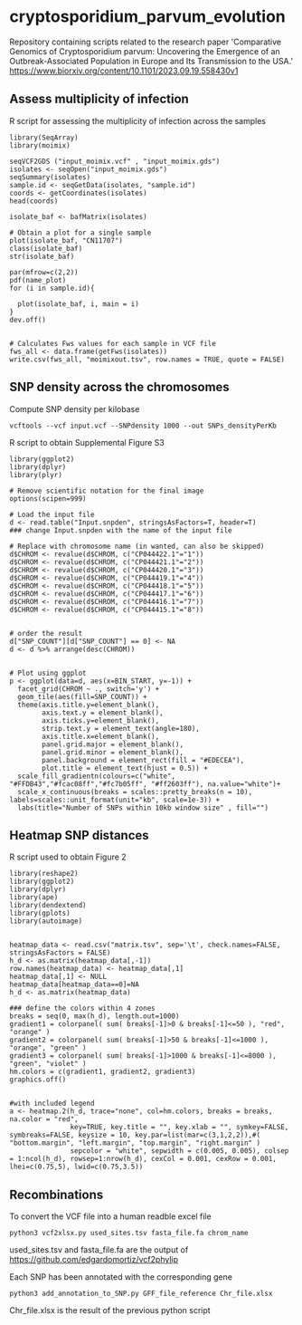 # cryptosporidium_parvum_evolution
Repository containing scripts related to the research paper 'Comparative Genomics of Cryptosporidium parvum: Uncovering the Emergence of an Outbreak-Associated Population in Europe and Its Transmission to the USA.' https://www.biorxiv.org/content/10.1101/2023.09.19.558430v1


## Assess multiplicity of infection
R script for assessing the multiplicity of infection across the samples
```{R}
library(SeqArray)
library(moimix)

seqVCF2GDS ("input_moimix.vcf" , "input_moimix.gds")
isolates <- seqOpen("input_moimix.gds")
seqSummary(isolates)
sample.id <- seqGetData(isolates, "sample.id")
coords <- getCoordinates(isolates)
head(coords)

isolate_baf <- bafMatrix(isolates)

# Obtain a plot for a single sample
plot(isolate_baf, "CN11707") 
class(isolate_baf)
str(isolate_baf)

par(mfrow=c(2,2))
pdf(name_plot)
for (i in sample.id){
  
  plot(isolate_baf, i, main = i)
}
dev.off()


# Calculates Fws values for each sample in VCF file
fws_all <- data.frame(getFws(isolates))
write.csv(fws_all, "moimixout.tsv", row.names = TRUE, quote = FALSE)
```


## SNP density across the chromosomes
Compute SNP density per kilobase
```{bash}
vcftools --vcf input.vcf --SNPdensity 1000 --out SNPs_densityPerKb
```
R script to obtain Supplemental Figure S3
```{R}
library(ggplot2)
library(dplyr)
library(plyr)

# Remove scientific notation for the final image
options(scipen=999)

# Load the input file
d <- read.table("Input.snpden", stringsAsFactors=T, header=T) 
### change Input.snpden with the name of the input file 

# Replace with chromosome name (in wanted, can also be skipped)
d$CHROM <- revalue(d$CHROM, c("CP044422.1"="1"))
d$CHROM <- revalue(d$CHROM, c("CP044421.1"="2"))
d$CHROM <- revalue(d$CHROM, c("CP044420.1"="3"))
d$CHROM <- revalue(d$CHROM, c("CP044419.1"="4"))
d$CHROM <- revalue(d$CHROM, c("CP044418.1"="5"))
d$CHROM <- revalue(d$CHROM, c("CP044417.1"="6"))
d$CHROM <- revalue(d$CHROM, c("CP044416.1"="7"))
d$CHROM <- revalue(d$CHROM, c("CP044415.1"="8"))


# order the result
d["SNP_COUNT"][d["SNP_COUNT"] == 0] <- NA
d <- d %>% arrange(desc(CHROM))


# Plot using ggplot
p <- ggplot(data=d, aes(x=BIN_START, y=-1)) +
  facet_grid(CHROM ~ ., switch='y') +
  geom_tile(aes(fill=SNP_COUNT)) +
  theme(axis.title.y=element_blank(),
        axis.text.y = element_blank(),
        axis.ticks.y=element_blank(),
        strip.text.y = element_text(angle=180),
        axis.title.x=element_blank(),
        panel.grid.major = element_blank(),
        panel.grid.minor = element_blank(),
        panel.background = element_rect(fill = "#EDECEA"),
        plot.title = element_text(hjust = 0.5)) +
  scale_fill_gradientn(colours=c("white", "#FFDB43","#fcac08ff","#fc7b05ff", "#ff2603ff"), na.value="white")+
  scale_x_continuous(breaks = scales::pretty_breaks(n = 10), labels=scales::unit_format(unit="kb", scale=1e-3)) +
  labs(title="Number of SNPs within 10kb window size" , fill="")
```
## Heatmap SNP distances
R script used to obtain Figure 2 
```{R}
library(reshape2)
library(ggplot2)
library(dplyr)
library(ape)  
library(dendextend)
library(gplots)
library(autoimage)


heatmap_data <- read.csv("matrix.tsv", sep='\t', check.names=FALSE, stringsAsFactors = FALSE)
h_d <- as.matrix(heatmap_data[,-1])
row.names(heatmap_data) <- heatmap_data[,1] 
heatmap_data[,1] <- NULL
heatmap_data[heatmap_data==0]=NA
h_d <- as.matrix(heatmap_data)

### define the colors within 4 zones
breaks = seq(0, max(h_d), length.out=1000)
gradient1 = colorpanel( sum( breaks[-1]>0 & breaks[-1]<=50 ), "red", "orange" )
gradient2 = colorpanel( sum( breaks[-1]>50 & breaks[-1]<=1000 ), "orange", "green" )
gradient3 = colorpanel( sum( breaks[-1]>1000 & breaks[-1]<=8000 ), "green", "violet" )
hm.colors = c(gradient1, gradient2, gradient3)
graphics.off()


#with included legend
a <- heatmap.2(h_d, trace="none", col=hm.colors, breaks = breaks, na.color = "red",
               key=TRUE, key.title = "", key.xlab = "", symkey=FALSE, symbreaks=FALSE, keysize = 10, key.par=list(mar=c(3,1,2,2)),#( "bottom.margin", "left.margin", "top.margin", "right.margin" )
               sepcolor = "white", sepwidth = c(0.005, 0.005), colsep = 1:ncol(h_d), rowsep=1:nrow(h_d), cexCol = 0.001, cexRow = 0.001, lhei=c(0.75,5), lwid=c(0.75,3.5))
```


## Recombinations
To convert the VCF file into a human readble excel file
```{python}
python3 vcf2xlsx.py used_sites.tsv fasta_file.fa chrom_name
````
used_sites.tsv and fasta_file.fa are the output of https://github.com/edgardomortiz/vcf2phylip 

Each SNP has been annotated with the corresponding gene 
```{python}
python3 add_annotation_to_SNP.py GFF_file_reference Chr_file.xlsx
````
Chr_file.xlsx is the result of the previous python script


